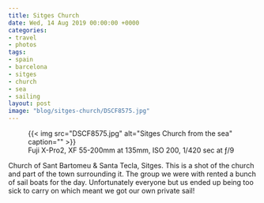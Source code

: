 ```yaml
---
title: Sitges Church
date: Wed, 14 Aug 2019 00:00:00 +0000
categories:
- travel
- photos
tags:
- spain
- barcelona
- sitges
- church
- sea
- sailing
layout: post
image: "blog/sitges-church/DSCF8575.jpg"
---
```


<figure class="photo photo--wide">
  {{< img src="DSCF8575.jpg" alt="Sitges Church from the sea" caption="" >}}

  <figcaption>Fuji X-Pro2, XF 55-200mm at 135mm, ISO 200, 1/420 sec at ƒ/9</figcaption>
</figure>

Church of Sant Bartomeu & Santa Tecla, Sitges. This is a shot of the church and
part of the town surrounding it. The group we were with rented a bunch of sail
boats for the day. Unfortunately everyone but us ended up being too sick to
carry on which meant we got our own private sail!
